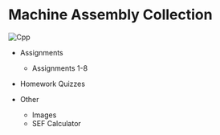 # Machine Assembly Collection

![Cpp](https://github.com/QuestCode/machine-assembly-collection/blob/master/other/images/assembly-logo.png "Never Give Up!")

* Assignments 
    * Assignments 1-8

* Homework Quizzes

* Other
    * Images
    * SEF Calculator